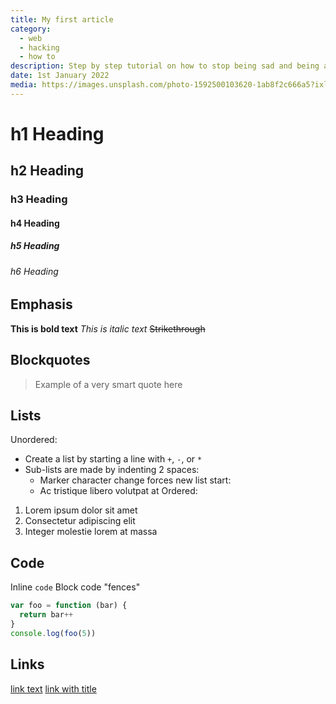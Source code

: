 ```yaml
---
title: My first article
category: 
  - web
  - hacking
  - how to
description: Step by step tutorial on how to stop being sad and being awesome instead.
date: 1st January 2022
media: https://images.unsplash.com/photo-1592500103620-1ab8f2c666a5?ixlib=rb-1.2.1&ixid=eyJhcHBfaWQiOjEyMDd9&auto=format&fit=crop&w=3000&q=80
---
```


# h1 Heading
## h2 Heading
### h3 Heading
#### h4 Heading
##### h5 Heading
###### h6 Heading
## Emphasis
**This is bold text**
_This is italic text_
~~Strikethrough~~
## Blockquotes
> Example of a very smart quote here
## Lists
Unordered:
- Create a list by starting a line with `+`, `-`, or `*`
- Sub-lists are made by indenting 2 spaces:
  - Marker character change forces new list start:
  - Ac tristique libero volutpat at
Ordered:
1. Lorem ipsum dolor sit amet
2. Consectetur adipiscing elit
3. Integer molestie lorem at massa
## Code
Inline `code`
Block code "fences"
```js
var foo = function (bar) {
  return bar++
}
console.log(foo(5))
```
## Links
[link text](http://dev.nodeca.com)
[link with title](http://nodeca.github.io/pica/demo/ 'title text!')
